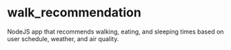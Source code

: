 # walk_recommendation

NodeJS app that recommends walking, eating, and sleeping times based on user schedule, weather, and air quality.
